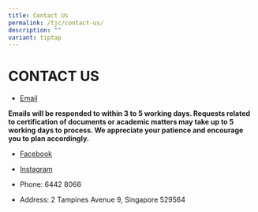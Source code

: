 ```yaml
---
title: Contact Us
permalink: /tjc/contact-us/
description: ""
variant: tiptap
---
```

<h1>CONTACT US</h1>
<ul data-tight="true" class="tight">
<li>
<p><a href="mailto:temasek_jc@moe.edu.sg" rel="noopener noreferrer nofollow" target="_blank">Email</a>
</p>
</li>
</ul>
<p><strong>Emails will be responded to within 3 to 5 working days. Requests related to certification of documents or academic matters may take up to 5 working days to process. We appreciate your patience and encourage you to plan accordingly.</strong>
</p>
<ul data-tight="true" class="tight">
<li>
<p><a href="https://www.facebook.com/Temasek.Junior.College/" rel="noopener noreferrer nofollow" target="_blank">Facebook</a>
</p>
</li>
<li>
<p><a href="https://www.instagram.com/temasekjc/" rel="noopener noreferrer nofollow" target="_blank">Instagram</a>
</p>
</li>
<li>
<p>Phone: 6442 8066</p>
</li>
<li>
<p>Address: 2 Tampines Avenue 9, Singapore 529564</p>
</li>
</ul>
<p></p>